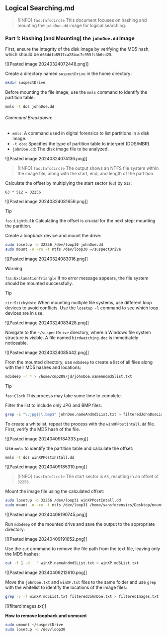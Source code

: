 ## Logical Searching.md

> [!INFO]
> `fas:InfoCircle` This document focuses on hashing and mounting the `johnDoe.dd` image for logical searching.

### Part 1: Hashing (and Mounting) the `johnDoe.dd` Image

First, ensure the integrity of the disk image by verifying the MD5 hash, which should be `d63dd1b8917ca28bac7c955fc3b6cd25`.

![[Pasted image 20240324072448.png]]

Create a directory named `suspectDrive` in the home directory:

```bash
mkdir suspectDrive
```

Before mounting the file image, use the `mmls` command to identify the partition table:

```bash
mmls -t dos johnDoe.dd
```

###### Command Breakdown:
- `mmls`: A command used in digital forensics to list partitions in a disk image.
- `-t dos`: Specifies the type of partition table to interpret (DOS/MBR).
- `johnDoe.dd`: The disk image file to be analyzed.

![[Pasted image 20240324074136.png]]

> [!INFO]
> `fas:InfoCircle` The output shows an NTFS file system within the image file, along with the start, end, and length of the partition.

Calculate the offset by multiplying the start sector (`63`) by `512`:

```
63 * 512 = 32256
```

![[Pasted image 20240324081659.png]]

> [!TIP]
> `fas:Lightbulb` Calculating the offset is crucial for the next step: mounting the partition.

Create a loopback device and mount the drive:

```bash
sudo losetup -o 32256 /dev/loop30 johnDoe.dd
sudo mount -o -ro -t ntfs /dev/loop30 ~/suspectDrive
```

![[Pasted image 20240324083016.png]]

> [!WARNING]
> `fas:ExclamationTriangle` If no error message appears, the file system should be mounted successfully.

> [!TIP]
> `rir:StickyNote` When mounting multiple file systems, use different loop devices to avoid conflicts. Use the `losetup -l` command to see which loop devices are in use.

![[Pasted image 20240324083428.png]]

Navigate to the `~/suspectDrive` directory, where a Windows file system structure is visible. A file named `birdwatching.doc` is immediately noticeable.

![[Pasted image 20240324085442.png]]

From the mounted directory, use `md5deep` to create a list of all files along with their MD5 hashes and locations:

```bash
md5deep -r * > /home/cmp209/jd/johnDoe.nameAndmd5list.txt
```

> [!TIP]
> `fas:Clock` This process may take some time to complete.

Filter the list to include only JPG and BMP files:

```bash
grep -E "\.jpg$|\.bmp$" johnDoe.nameAndmd5List.txt > filteredJohnDoeList.txt
```

To create a whitelist, repeat the process with the `winXPPostIntall.dd` file. First, verify the MD5 hash of the file.

![[Pasted image 20240409184333.png]]

Use `mmls` to identify the partition table and calculate the offset:

```bash
mmls -t dos winXPPostInstall.dd
```

![[Pasted image 20240409185310.png]]

> [!INFO]
> `fas:InfoCircle` The start sector is `63`, resulting in an offset of `32256`.

Mount the image file using the calculated offset:

```bash
sudo losetup -o 32256 /dev/loop31 winXPPostIntall.dd
sudo mount -o -ro -t ntfs /dev/loop31 /home/sansforensics/Desktop/mount_points/windows_mount/
```

![[Pasted image 20240409190745.png]]

Run `md5deep` on the mounted drive and save the output to the appropriate directory:

![[Pasted image 20240409191052.png]]

Use the `cut` command to remove the file path from the text file, leaving only the MD5 hashes:

```bash
cut -f 1 -d ' ' winXP.nameAndmd5List.txt > winXP.md5List.txt
```

![[Pasted image 20240409212610.png]]

Move the `johnDoe.txt` and `winXP.txt` files to the same folder and use `grep` with the whitelist to identify the locations of the image files:

```bash
grep -v -f winXP.md5List.txt filteredJohnDoe.txt > filteredImages.txt
```

![[filterdImages.txt]]


**How to remove loopback and unmount**
```bash
sudo umount ~/suspectDrive
sudo losetup -d /dev/loop30
```

